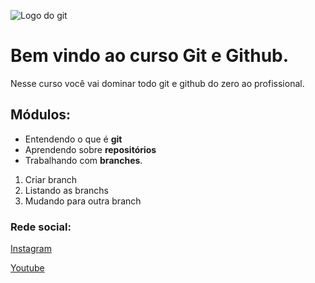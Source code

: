 ![Logo do git](https://encrypted-tbn0.gstatic.com/images?q=tbn:ANd9GcTO56twHdjk2bAIgztdFSadS0rnqy5poSFdKg&usqp=CAU)
# Bem vindo ao curso Git e Github.
Nesse curso você vai dominar todo git e github do zero ao profissional.

## Módulos:
* Entendendo o que é **git**
* Aprendendo sobre **repositórios**
* Trabalhando com **branches**.

1. Criar branch
2. Listando as branchs
3. Mudando para outra branch



### Rede social:
[Instagram](https://instagram.com/sujeitoprogramador)

[Youtube](https://youtube.com/c/sujeitoprogramador)

